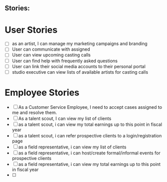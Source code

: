 ## Stories: 

# User Stories
- [ ] as an artist, I can manage my marketing campaigns and branding
- [ ] User can communicate with assigned 
- [ ] User can view upcoming casting calls 
- [ ] User can find help with frequently asked questions
- [ ] User can link their social media accounts to their personal portal
- [ ] studio executive can view lists of available artists for casting calls

# Employee Stories

- [ ] As a Customer Service Employee, I need to accept cases assigned to me and resolve them.
- [ ] As a talent scout, I can view my list of clients
- [ ] as a talent scout, i can view my total earnings up to this point in fiscal year
- [ ] as a talent scout, i can refer prospective clients to a login/registration page
- [ ] as a field representative, i can view my list of clients
- [ ] as a field representative, i can host/create formal/informal events for prospective clients
- [ ] as a field representative, i can view my total earnings up to this point in fiscal year
- [ ] 
